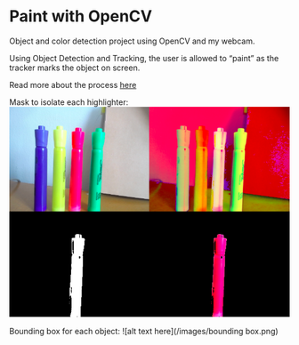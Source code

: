 # Paint with OpenCV
Object and color detection project using OpenCV and my webcam. 

Using Object Detection and Tracking, the user is allowed to “paint” as the tracker marks the object on screen.

Read more about the process [here](https://www.notion.so/It-is-actually-quite-difficult-to-make-the-logo-on-screen-101af58622dc410cab8629c08742322a)

Mask to isolate each highlighter:
![alt text here](/images/mask.png)

Bounding box for each object:
![alt text here](/images/bounding box.png)

